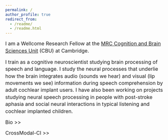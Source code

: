 ```yaml
---
permalink: /
author_profile: true
redirect_from: 
  - /readme/
  - /readme.html
---
```



<span style="font-size: 12pt;line-height: 1.4;">I am a Wellcome Research Fellow at the <a href="https://www.mrc-cbu.cam.ac.uk/">MRC Cognition and Brain Sciences Unit</a> (CBU) at Cambridge.

<span style="font-size: 12pt;line-height: 1.4;">I train as a cognitive neuroscientist studying brain processing of speech and language. I study the neural processes that underlie how the brain integrates audio (sounds we hear) and visual (lip movements we see) information during speech comprehension by adult cochlear implant users. I have also been working on projects studying neural speech processing in people with post-stroke aphasia and social neural interactions in typical listening and cochlear implanted children.

<span style="font-size: 12pt;">Bio >>

<span style="font-size: 12pt;">CrossModal-CI >>


